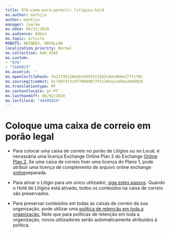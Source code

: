 ```yaml
---
title: 976-como-para-permitir litígios-hold
ms.author: markjjo
author: markjjo
manager: lauraw
ms.date: 04/21/2020
ms.audience: Admin
ms.topic: article
ROBOTS: NOINDEX, NOFOLLOW
localization_priority: Normal
ms.collection: Adm_O365
ms.custom:
- "976"
- "3100023"
ms.assetid: ''
ms.openlocfilehash: fe21746110ed2cb99fb13563c84c966e277fc70c
ms.sourcegitcommit: bc7d6f4f3c9f7060d073f5130e1ec856e248d020
ms.translationtype: MT
ms.contentlocale: pt-PT
ms.lasthandoff: 06/02/2020
ms.locfileid: "44495824"
---
```

# <a name="place-a-mailbox-on-legal-hold"></a>Coloque uma caixa de correio em porão legal

- Para colocar uma caixa de correio no porão de Litígios ou no Local, é necessária uma licença Exchange Online Plan 2 do Exchange [Online Plan 2.](https://docs.microsoft.com/office365/servicedescriptions/office-365-platform-service-description/office-365-plan-options) Se uma caixa de correio tiver uma licença do Plano 1, pode atribuir uma licença de complemento de arquivo online exchange [online](https://docs.microsoft.com/office365/servicedescriptions/exchange-online-archiving-service-description)separada.

- Para ativar o Litígio para um único utilizador, [siga estes passos](https://docs.microsoft.com/microsoft-365/compliance/create-a-litigation-hold). Quando o Hold de Litígios está ativado, todos os conteúdos na caixa de correio são preservados.

- Para preservar conteúdos em todas as caixas de correio da sua organização, pode utilizar uma [política de retenção em toda a organização.](https://docs.microsoft.com/microsoft-365/compliance/retention-policies#applying-a-retention-policy-to-an-entire-organization-or-specific-locations) Note que para políticas de retenção em toda a organização, novos utilizadores serão automaticamente atribuídos à política.
